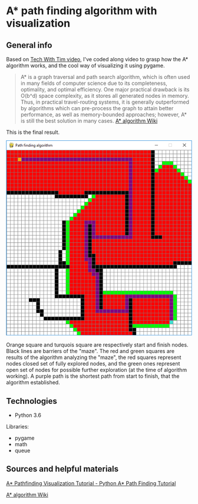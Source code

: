 # A* path finding algorithm with visualization
## General info
Based on [Tech With Tim video](https://www.youtube.com/watch?v=JtiK0DOeI4A), I've coded along video to grasp how the A* algorithm works, and the cool way of visualizing it using pygame.

>A* is a graph traversal and path search algorithm, which is often used in many fields of computer science due to its completeness, optimality, and optimal efficiency. One major practical drawback is its O(b^d) space complexity, as it stores all generated nodes in memory. Thus, in practical travel-routing systems, it is generally outperformed by algorithms which can pre-process the graph to attain better performance, as well as memory-bounded approaches; however, A* is still the best solution in many cases.
[A* algorithm Wiki](https://en.wikipedia.org/wiki/A*_search_algorithm)

This is the final result.

![alt text](https://github.com/SSketcher/Python---Scripts/blob/master/Astar_path_finding_algorithm_with_visualization/pathfinding.PNG?raw=true)

Orange square and turquois square are respectively start and finish nodes. Black lines are barriers of the "maze". The red and green squares are results of the algorithm analyzing the "maze", the red squares represent nodes closed set of fully explored nodes, and the green ones represent open set of nodes for possible further exploration (at the time of algorithm working). A purple path is the shortest path from start to finish, that the algorithm established.

## Technologies
* Python 3.6

Libraries:
* pygame
* math
* queue

## Sources and helpful materials
[A* Pathfinding Visualization Tutorial - Python A* Path Finding Tutorial](https://www.youtube.com/watch?v=JtiK0DOeI4A)

[A* algorithm Wiki](https://en.wikipedia.org/wiki/A*_search_algorithm)

